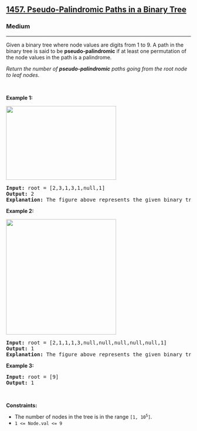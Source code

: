<h2><a href="https://leetcode.com/problems/pseudo-palindromic-paths-in-a-binary-tree/">1457. Pseudo-Palindromic Paths in a Binary Tree</a></h2><h3>Medium</h3><hr><div style="user-select: auto;" data-read-aloud-multi-block="true"><p style="user-select: auto;">Given a binary tree where node values are digits from 1 to 9. A path in the binary tree is said to be <strong style="user-select: auto;">pseudo-palindromic</strong> if at least one permutation of the node values in the path is a palindrome.</p>

<p style="user-select: auto;"><em style="user-select: auto;">Return the number of <strong style="user-select: auto;">pseudo-palindromic</strong> paths going from the root node to leaf nodes.</em></p>

<p style="user-select: auto;">&nbsp;</p>
<p style="user-select: auto;"><strong style="user-select: auto;">Example 1:</strong></p>

<p style="user-select: auto;"><img alt="" src="https://assets.leetcode.com/uploads/2020/05/06/palindromic_paths_1.png" style="width: 300px; height: 201px; user-select: auto;"></p>

<pre style="user-select: auto;"><strong style="user-select: auto;">Input:</strong> root = [2,3,1,3,1,null,1]
<strong style="user-select: auto;">Output:</strong> 2 
<strong style="user-select: auto;">Explanation:</strong> The figure above represents the given binary tree. There are three paths going from the root node to leaf nodes: the red path [2,3,3], the green path [2,1,1], and the path [2,3,1]. Among these paths only red path and green path are pseudo-palindromic paths since the red path [2,3,3] can be rearranged in [3,2,3] (palindrome) and the green path [2,1,1] can be rearranged in [1,2,1] (palindrome).
</pre>

<p style="user-select: auto;"><strong style="user-select: auto;">Example 2:</strong></p>

<p style="user-select: auto;"><strong style="user-select: auto;"><img alt="" src="https://assets.leetcode.com/uploads/2020/05/07/palindromic_paths_2.png" style="width: 300px; height: 314px; user-select: auto;"></strong></p>

<pre style="user-select: auto;"><strong style="user-select: auto;">Input:</strong> root = [2,1,1,1,3,null,null,null,null,null,1]
<strong style="user-select: auto;">Output:</strong> 1 
<strong style="user-select: auto;">Explanation:</strong> The figure above represents the given binary tree. There are three paths going from the root node to leaf nodes: the green path [2,1,1], the path [2,1,3,1], and the path [2,1]. Among these paths only the green path is pseudo-palindromic since [2,1,1] can be rearranged in [1,2,1] (palindrome).
</pre>

<p style="user-select: auto;"><strong style="user-select: auto;">Example 3:</strong></p>

<pre style="user-select: auto;"><strong style="user-select: auto;">Input:</strong> root = [9]
<strong style="user-select: auto;">Output:</strong> 1
</pre>

<p style="user-select: auto;">&nbsp;</p>
<p style="user-select: auto;"><strong style="user-select: auto;">Constraints:</strong></p>

<ul style="user-select: auto;">
	<li style="user-select: auto;">The number of nodes in the tree is in the range <code style="user-select: auto;">[1, 10<sup style="user-select: auto;">5</sup>]</code>.</li>
	<li style="user-select: auto;"><code style="user-select: auto;">1 &lt;= Node.val &lt;= 9</code></li>
</ul>
</div>